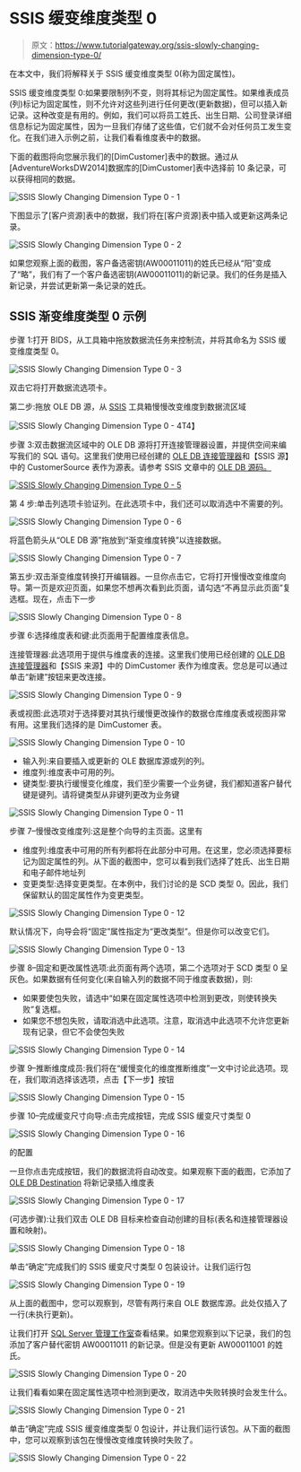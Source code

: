 # SSIS 缓变维度类型 0

> 原文：<https://www.tutorialgateway.org/ssis-slowly-changing-dimension-type-0/>

在本文中，我们将解释关于 SSIS 缓变维度类型 0(称为固定属性)。

SSIS 缓变维度类型 0:如果要限制列不变，则将其标记为固定属性。如果维表成员(列)标记为固定属性，则不允许对这些列进行任何更改(更新数据)，但可以插入新记录。这种改变是有用的。例如，我们可以将员工姓氏、出生日期、公司登录详细信息标记为固定属性，因为一旦我们存储了这些值，它们就不会对任何员工发生变化。在我们进入示例之前，让我们看看维度表中的数据。

下面的截图将向您展示我们的[DimCustomer]表中的数据。通过从[AdventureWorksDW2014]数据库的[DimCustomer]表中选择前 10 条记录，可以获得相同的数据。

![SSIS Slowly Changing Dimension Type 0 - 1](img/476bcad42a41a2b7c97fc5f3f2f4acf7.png)

下图显示了[客户资源]表中的数据，我们将在[客户资源]表中插入或更新这两条记录。

![SSIS Slowly Changing Dimension Type 0 - 2](img/546e3ae68e7a5d2befcf9313256be3a5.png)

如果您观察上面的截图，客户备选密钥(AW00011011)的姓氏已经从“阳”变成了“略”，我们有了一个客户备选密钥(AW00011011)的新记录。我们的任务是插入新记录，并尝试更新第一条记录的姓氏。

## SSIS 渐变维度类型 0 示例

步骤 1:打开 BIDS，从工具箱中拖放数据流任务来控制流，并将其命名为 SSIS 缓变维度类型 0。

![SSIS Slowly Changing Dimension Type 0 - 3](img/4c0aa7294cebe442fbc7b1e1be57db20.png)

双击它将打开数据流选项卡。

第二步:拖放 OLE DB 源，从 [SSIS](https://www.tutorialgateway.org/ssis/) 工具箱慢慢改变维度到数据流区域

![SSIS Slowly Changing Dimension Type 0 - 4](img/e147b5f170a86d448076ada25d9b7cc1.png)T4】

步骤 3:双击数据流区域中的 OLE DB 源将打开连接管理器设置，并提供空间来编写我们的 SQL 语句。这里我们使用已经创建的 [OLE DB 连接管理器](https://www.tutorialgateway.org/ole-db-connection-manager-in-ssis/)和【SSIS 源】中的 CustomerSource 表作为源表。请参考 SSIS 文章中的 [OLE DB 源码。](https://www.tutorialgateway.org/ole-db-source-in-ssis/)

[![SSIS Slowly Changing Dimension Type 0 - 5](img/07d912df829924fd9ba51a494f929ac5.png)](https://www.tutorialgateway.org/ole-db-source-in-ssis/)

第 4 步:单击列选项卡验证列。在此选项卡中，我们还可以取消选中不需要的列。

![SSIS Slowly Changing Dimension Type 0 - 6](img/6c2695a5b0a54ad2bfc6e6243a2006a0.png)

将蓝色箭头从“OLE DB 源”拖放到“渐变维度转换”以连接数据。

![SSIS Slowly Changing Dimension Type 0 - 7](img/514fc9e26e2f981e7bc2cf7912020a82.png)

第五步:双击渐变维度转换打开编辑器。一旦你点击它，它将打开慢慢改变维度向导。第一页是欢迎页面，如果您不想再次看到此页面，请勾选“不再显示此页面”复选框。现在，点击下一步

![SSIS Slowly Changing Dimension Type 0 - 8](img/3595d31289d355968db8f6bbdf3226bd.png)

步骤 6:选择维度表和键:此页面用于配置维度表信息。

连接管理器:此选项用于提供与维度表的连接。这里我们使用已经创建的 [OLE DB 连接管理器](https://www.tutorialgateway.org/ole-db-connection-manager-in-ssis/)和【SSIS 来源】中的 DimCustomer 表作为维度表。您总是可以通过单击“新建”按钮来更改连接。

![SSIS Slowly Changing Dimension Type 0 - 9](img/e32633f6ded63ad2ad0a8b64db73bf3e.png)

表或视图:此选项对于选择要对其执行缓慢更改操作的数据仓库维度表或视图非常有用。这里我们选择的是 DimCustomer 表。

![SSIS Slowly Changing Dimension Type 0 - 10](img/fb10c2b0c02f45a9645eb1ccf1cc7022.png)

*   输入列:来自要插入或更新的 OLE 数据库源或列的列。
*   维度列:维度表中可用的列。
*   键类型:要执行缓慢变化维度，我们至少需要一个业务键，我们都知道客户替代键是键列。请将键类型从非键列更改为业务键

![SSIS Slowly Changing Dimension Type 0 - 11](img/5609185cc98bb3e8e45a444747f76042.png)

步骤 7–慢慢改变维度列:这是整个向导的主页面。这里有

*   维度列:维度表中可用的所有列都将在此部分中可用。在这里，您必须选择要标记为固定属性的列。从下面的截图中，您可以看到我们选择了姓氏、出生日期和电子邮件地址列
*   变更类型:选择变更类型。在本例中，我们讨论的是 SCD 类型 0。因此，我们保留默认的固定属性作为变更类型。

![SSIS Slowly Changing Dimension Type 0 - 12](img/f43eaf0db430b83193e89207aff89f0c.png)

默认情况下，向导会将“固定”属性指定为“更改类型”。但是你可以改变它们。

![SSIS Slowly Changing Dimension Type 0 - 13](img/5e00873976feebab000744c7778b385e.png)

步骤 8–固定和更改属性选项:此页面有两个选项，第二个选项对于 SCD 类型 0 呈灰色。如果数据有任何变化(来自输入列的数据不同于维度表数据)，则:

*   如果要使包失败，请选中“如果在固定属性选项中检测到更改，则使转换失败”复选框。
*   如果您不想包失败，请取消选中此选项。注意，取消选中此选项不允许您更新现有记录，但它不会使包失败

![SSIS Slowly Changing Dimension Type 0 - 14](img/e7cfd4301f0fa56f4987f3ae72f0ab2e.png)

步骤 9–推断维度成员:我们将在“缓慢变化的维度推断维度”一文中讨论此选项。现在，我们取消选择该选项，点击【下一步】按钮

![SSIS Slowly Changing Dimension Type 0 - 15](img/629f491ed81671e20036ff7eedfbf172.png)

步骤 10–完成缓变尺寸向导:点击完成按钮，完成 SSIS 缓变尺寸类型 0

![SSIS Slowly Changing Dimension Type 0 - 16](img/fa9e4b010b57cadad89deba6568939eb.png)

的配置

一旦你点击完成按钮，我们的数据流将自动改变。如果观察下面的截图，它添加了 [OLE DB Destination](https://www.tutorialgateway.org/ssis-ole-db-destination/) 将新记录插入维度表

![SSIS Slowly Changing Dimension Type 0 - 17](img/bb0277887d9c213ce6253f9c47eedf08.png)

(可选步骤):让我们双击 OLE DB 目标来检查自动创建的目标(表名和连接管理器设置和映射)。

![SSIS Slowly Changing Dimension Type 0 - 18](img/556fadda3550412a66cff811baa1fd0f.png)

单击“确定”完成我们的 SSIS 缓变尺寸类型 0 包装设计。让我们运行包

![SSIS Slowly Changing Dimension Type 0 - 19](img/b775113de0e9790fc0be510e017015ca.png)

从上面的截图中，您可以观察到，尽管有两行来自 OLE 数据库源。此处仅插入了一行(未执行更新)。

让我们打开 [SQL Server 管理工作室](https://www.tutorialgateway.org/sql/)查看结果。如果您观察到以下记录，我们的包添加了客户替代密钥 AW00011011 的新记录。但是没有更新 AW00011001 的姓氏。

![SSIS Slowly Changing Dimension Type 0 - 20](img/dd6ef6ba8a11cf8308f46b8e0c196460.png)

让我们看看如果在固定属性选项中检测到更改，取消选中失败转换时会发生什么。

![SSIS Slowly Changing Dimension Type 0 - 21](img/af92d1690cb19f70788ae72c6ef0db0b.png)

单击“确定”完成 SSIS 缓变维度类型 0 包设计，并让我们运行该包。从下面的截图中，您可以观察到该包在慢慢改变维度转换时失败了。

![SSIS Slowly Changing Dimension Type 0 - 22](img/f12f98be1dd74b44625d2c94bc6af442.png)